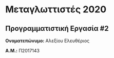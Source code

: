 # Μεταγλωττιστές 2020
## Προγραμματιστική Εργασία #2

**Ονοματεπώνυμο:** Αλεξίου Ελευθέριος

**Α.Μ.:** Π2017143


